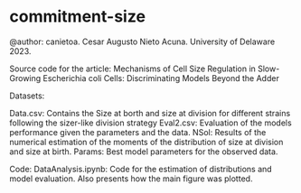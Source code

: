 # commitment-size
@author: canietoa. Cesar Augusto Nieto Acuna. University of Delaware 2023.

Source code for the article:  Mechanisms of Cell Size Regulation in Slow-Growing Escherichia coli Cells: Discriminating Models Beyond the Adder

Datasets:

Data.csv: Contains the Size at borth and size at division for different strains following the sizer-like division strategy
Eval2.csv: Evaluation of the models performance given the parameters and the data. 
NSol: Results of the numerical estimation of the moments of the distribution of size at division and size at birth.
Params: Best model parameters for the observed data.

Code:
DataAnalysis.ipynb: Code for the estimation of distributions and model evaluation. Also presents how the main figure was plotted. 
